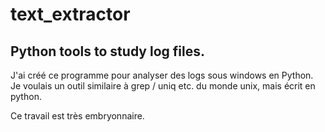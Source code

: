 # text_extractor
## Python tools to study log files.

J'ai créé ce programme pour analyser des logs sous windows en Python. Je voulais un outil similaire à grep / uniq etc. du monde unix, mais écrit en python.

Ce travail est très embryonnaire. 
